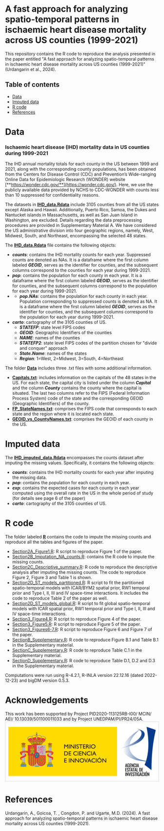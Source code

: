 # A fast approach for analyzing spatio-temporal patterns in ischaemic heart disease mortality across US counties (1999-2021)
This repository contains the R code to reproduce the analysis presented in the paper entitled "A fast approach for analyzing spatio-temporal patterns in ischaemic heart disease mortality across US counties (1999-2021)" (Urdangarin et al., 2024).

## Table of contents

- [Data](#Data)
- [Imputed data](#Imputed-Data)
- [R code](#R-code)
- [References](#References)


# Data
### Ischaemic heart disease (IHD) mortality data in US counties during 1999-2021
The IHD annual mortality totals for each county in the US between 1999 and 2021, along with the corresponding county populations, has been obtained from the Centers for Disease Control (CDC) and Prevention’s Wide-ranging Online Data for Epidemiologic Research (WONDER) website [**https://wonder.cdc.gov/**](https://wonder.cdc.gov/). Here, we use the publicly available data provided by NCHS to CDC-WONDER with counts less than 10 suppressed for confidentiality reasons.

The datasets in [**IHD_data.Rdata**](https://github.com/spatialstatisticsupna/IHD_ST_patterns/blob/main/Data/IHD_data.Rdata) include 3105 counties from all the US states except Alaska and Hawaii. Additionally, Puerto Rico, Samoa, the Dukes and Nantucket islands in Massachusetts, as well as San Juan Island in Washington, are excluded. Details regarding the data preprocessing procedures are provided in Supplementary Material A. We have considered the US administrative division into four geographic regions, namely, West, Midwest, South, and Northeast, encompassing the selected 48 states.

The [**IHD_data.Rdata**](https://github.com/spatialstatisticsupna/IHD_ST_patterns/blob/main/Data/IHD_data.Rdata) file contains the following objects:
  - **_counts_**: contains the IHD mortality counts for each year. Suppressed counts are denoted as NAs. It is a dataframe where the first column labeled **_GEOID_**, serves as the identifier for counties, and the subsequent columns correspond to the counties for each year during 1999-2021.
  - **_pop_**: contains the population for each county in each year. It is a dataframe where the first column labeled **_GEOID_**, serves as the identifier for counties, and the subsequent columns correspond to the population for each year during 1999-2021.
  - - **_pop.NAs_**: contains the population for each county in each year. Population corresponding to suppressed counts is denoted as NA. It is a dataframe where the first column labeled **_GEOID_**, serves as the identifier for counties, and the subsequent columns correspond to the population for each year during 1999-2021.
  - **_carto_**: cartography of the 3105 counties of US.
    - **_STATEFP_**: state level FIPS codes
    - **_GEOID_**: Geographic Identifiers of the counties
    - **_NAME_**: names of the counties
    - **_STATEFP2_**: state level FIPS codes of the partition chosen for "divide and conquer" approach
    - **_State.Name_**: names of the states
    - **_Region_**: 1=West, 2=Midwest, 3=South, 4=Northeast
   
 The folder [**Data**](https://github.com/spatialstatisticsupna/IHD_ST_patterns/tree/main/Data) includes three .txt files with some additional information. 
 - [**Capitals.txt**](https://github.com/spatialstatisticsupna/IHD_ST_patterns/blob/main/Data/Capitals.txt): includes information on the capitals of the 48 states in the US. For each state, the capital city is listed under the column **_Capital_** and the column **_County_** contains the county where the capital is situated. The last two columns refer to the FIPS (Federal Information Process System) code of the state and the corresponding GEOID (Geographic Identifiers) of the county.
 - [**FP_StateNames.txt**](https://github.com/spatialstatisticsupna/IHD_ST_patterns/blob/main/Data/FP_StateNames.txt): comprises the FIPS code that corresponds to each state and the region where it is located each state.
 - [**GEOID_vs_CountyNames.txt**](https://github.com/spatialstatisticsupna/IHD_ST_patterns/blob/main/Data/GEOID_vs_CountyNames.txt): comprises the GEOID of each county in the US.

 
# Imputed data
The [**IHD_imputed_data.Rdata**](https://github.com/spatialstatisticsupna/IHD_ST_patterns/blob/main/Imputed_data/IHD_imputed_data.Rdata) encompasses the counts dataset after imputing the missing values. Specifically, it contains the following objects:
  - **_counts_**: contains the IHD mortality counts for each year after imputing the missing data.
  - **_pop_**: contains the population for each county in each year.
  - **_exp_**: contains the expected cases for each county in each year computed using the overall rate in the US in the whole period of study (for details see page 6 of the paper)
  - **_carto_**: cartography of the 3105 counties of US.

# R code

The folder labeled [**R**](https://github.com/spatialstatisticsupna/IHD_ST_patterns/tree/main/R) contains the code to impute the missing counts and reproduce all the tables and figures of the paper.
- [Section2A_Figure1.R](https://github.com/spatialstatisticsupna/IHD_ST_patterns/blob/main/R/Section2A_Figure1.R): R script to reproduce Figure 1 of the paper.
- [Section2B_Imputation_NA_counts.R](https://github.com/spatialstatisticsupna/IHD_ST_patterns/blob/main/R/Section2B_Imputation_NA_counts.R): contains the R code to impute the missing counts.
- [Section2C_Descriptive_summary.R](https://github.com/spatialstatisticsupna/IHD_ST_patterns/blob/main/R/Section2C_Descriptive_summary.R): R code to reproduce the descriptive analysis after imputing the missing counts. The code to reproduce Figure 2, Figure 3 and Table 1 is shown.
- [Section2D_ST_models_partitioned.R](https://github.com/spatialstatisticsupna/IHD_ST_patterns/blob/main/R/Section2D_ST_models_partitioned.R): R script to fit the partitioned spatio-temporal models with ICAR/BYM2 spatial prior, RW1 temporal prior and Type I, II, III and IV space-time interactions. It includes the code to reproduce Table 2 of the paper as well.
- [Section2D_ST_models_global.R](https://github.com/spatialstatisticsupna/IHD_ST_patterns/blob/main/R/Section2D_ST_models_global.R): R script to fit global spatio-temporal models with ICAR spatial prior, RW1 temporal prior and Type I, II, III and IV space-time interactions.
- [Section3_Figure4.R](https://github.com/spatialstatisticsupna/IHD_ST_patterns/blob/main/R/Section3_Figure4.R): R script to reproduce Figure 4 of the paper.
- [Section3_Figure5.R](https://github.com/spatialstatisticsupna/IHD_ST_patterns/blob/main/R/Section3_Figure5.R): R script to reproduce Figure 5 of the paper.
- [Section3_Figures6-7.R](https://github.com/spatialstatisticsupna/IHD_ST_patterns/blob/main/R/Section3_Figures6-7.R): R script to reproduce Figure 6 and Figure 7 of the paper.
- [SectionB_Supplementary.R](https://github.com/spatialstatisticsupna/IHD_ST_patterns/blob/main/R/SectionB_Supplementary.R):  R code to reproduce Figure B.1 and Table B.1 in the Supplementary material.
- [SectionC_Supplementary.R](https://github.com/spatialstatisticsupna/IHD_ST_patterns/blob/main/R/SectionC_Supplementary.R):  R code to reproduce Table C.1 in the Supplementary material.
- [SectionD_Supplementary.R](https://github.com/spatialstatisticsupna/IHD_ST_patterns/blob/main/R/SectionD_Supplementary.R):  R code to reproduce Table D.1, D.2 and D.3 in the Supplementary material.
  
Computations were run using R-4.2.1, R-INLA version 22.12.16 (dated 2022-12-23) and bigDM version 0.5.3.


# Acknowledgements
This work has been supported by Project PID2020-113125RB-I00/ MCIN/ AEI/ 10.13039/501100011033 and by Project UNEDPAM/PI/PR24/05A.
![image](https://github.com/spatialstatisticsupna/Comparing-R-INLA-and-NIMBLE/blob/main/micin-aei.jpg)

# References
Urdangarin, A., Goicoa, T. , Congdon, P. and Ugarte, M.D. (2024). A fast approach for analyzing spatio-temporal patterns in ischaemic heart disease mortality across US counties (1999-2021).
